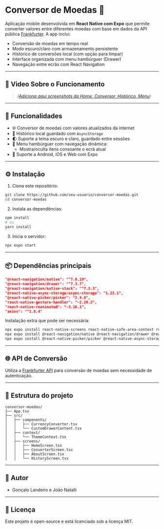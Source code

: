 # Conversor de Moedas 💱

Aplicação mobile desenvolvida em **React Native com Expo** que permite converter valores entre diferentes moedas com base em dados da API pública [Frankfurter](https://www.frankfurter.app/). A app inclui:

- Conversão de moedas em tempo real
- Modo escuro/claro com armazenamento persistente
- Histórico de conversões local (com opção para limpar)
- Interface organizada com menu hambúrguer (Drawer)
- Navegação entre ecrãs com React Navigation

---

## 📸 Video Sobre o Funcionamento

> _([Adiciona aqui screenshots da Home, Conversor, Histórico, Menu](https://youtube.com/shorts/uDKZ9ruxXww?feature=share))_

---

## 🚀 Funcionalidades

- 🌐 Conversor de moedas com valores atualizados da internet
- 📜 Histórico local guardado com `AsyncStorage`
- 🌓 Suporte a tema escuro e claro, guardado entre sessões
- 🍔 Menu hambúrguer com navegação dinâmica:
  - Mostra/oculta itens consoante o ecrã atual
- 📱 Suporte a Android, iOS e Web com Expo

---

## ⚙️ Instalação

1. Clona este repositório:

```bash
git clone https://github.com/seu-usuario/conversor-moedas.git
cd conversor-moedas
```

2. Instala as dependências:

```bash
npm install
# ou
yarn install
```

3. Inicia o servidor:

```bash
npx expo start
```

---

## 📦 Dependências principais

```json
"@react-navigation/native": "^7.0.19",
"@react-navigation/drawer": "^7.3.7",
"@react-navigation/native-stack": "^7.3.3",
"@react-native-async-storage/async-storage": "1.23.1",
"@react-native-picker/picker": "2.9.0",
"react-native-gesture-handler": "~2.20.2",
"react-native-reanimated": "~3.16.1",
"axios": "^1.8.4"
```

Instalação extra que pode ser necessária:

```bash
npx expo install react-native-screens react-native-safe-area-context react-native-gesture-handler react-native-reanimated
npx expo install @react-navigation/native @react-navigation/drawer @react-navigation/native-stack
npx expo install @react-native-picker/picker @react-native-async-storage/async-storage
```

---

## 🌐 API de Conversão

Utiliza a [Frankfurter API](https://www.frankfurter.app/docs/) para conversão de moedas sem necessidade de autenticação.

---

## 🧠 Estrutura do projeto

```
conversor-moedas/
├── App.tsx
├── src/
│   ├── components/
│   │   ├── CurrencyConverter.tsx
│   │   └── CustomDrawerContent.tsx
│   ├── context/
│   │   └── ThemeContext.tsx
│   ├── screens/
│   │   ├── HomeScreen.tsx
│   │   ├── ConverterScreen.tsx
│   │   ├── AboutScreen.tsx
│   │   └── HistoryScreen.tsx
```

---

## 👤 Autor

- Gonçalo Landeiro e João Natalli

---

## 📄 Licença

Este projeto é open-source e está licenciado sob a licença MIT.
